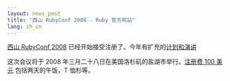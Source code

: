 ```yaml
---
layout: news_post
title: "西山 RubyConf 2008 - Ruby 官方网站"
lang: zh_cn
---
```


[西山 RubyConf 2008][1] 已经开始接受注册了。今年有扩充的[计划和演讲][2]

这次会议将于 2008 年三月二十八日在美国洛杉矶的盐湖市举行。[注册费 100 美元][3] 包括两天的午饭，T 恤杉等。



[1]: http://mtnwestrubyconf.org/ 
[2]: http://mtnwestrubyconf.org/2008/speakers 
[3]: http://www.acteva.com/go/mtnwestruby 
